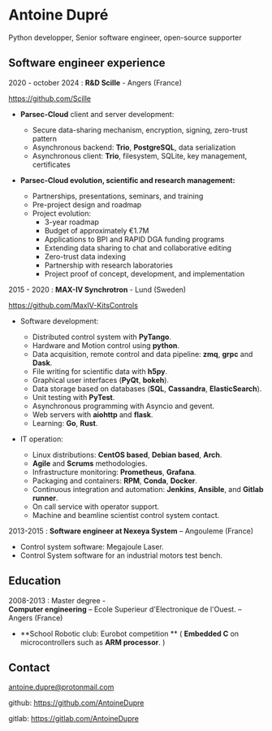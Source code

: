 Antoine Dupré
==============
Python developper, Senior software engineer, open-source supporter


Software engineer experience
---

2020 - october 2024
:   **R&D Scille** - Angers (France)  

https://github.com/Scille

- **Parsec-Cloud** client and server development:  
    - Secure data-sharing mechanism, encryption, signing, zero-trust pattern  
    - Asynchronous backend: **Trio**, **PostgreSQL**, data serialization  
    - Asynchronous client: **Trio**, filesystem, SQLite, key management, certificates  

- **Parsec-Cloud evolution, scientific and research management:**  
    - Partnerships, presentations, seminars, and training  
    - Pre-project design and roadmap  
    - Project evolution:  
        - 3-year roadmap  
        - Budget of approximately €1.7M  
        - Applications to BPI and RAPID DGA funding programs  
        - Extending data sharing to chat and collaborative editing  
        - Zero-trust data indexing  
        - Partnership with research laboratories  
        - Project proof of concept, development, and implementation  




2015 - 2020
:   **MAX-IV Synchrotron** - Lund (Sweden)

https://github.com/MaxIV-KitsControls

- Software development:
    - Distributed control system with **PyTango**.
    - Hardware and Motion control using **python**.
    - Data acquisition, remote control and data pipeline: **zmq**, **grpc** and **Dask**.
    - File writing for scientific data with **h5py**.
    - Graphical user interfaces (**PyQt**, **bokeh**).
    - Data storage based on databases (**SQL**, **Cassandra**, **ElasticSearch**).
    - Unit testing with **PyTest**.
    - Asynchronous programming with Asyncio and gevent.
    - Web servers with **aiohttp** and **flask**.
    - Learning: **Go**, **Rust**.

 - IT operation:
    - Linux distributions: **CentOS based**, **Debian based**, **Arch**.
    - **Agile** and **Scrums** methodologies.
    - Infrastructure monitoring: **Prometheus**, **Grafana**.
    - Packaging and containers: **RPM**, **Conda**, **Docker**.
    - Continuous integration and automation: **Jenkins**, **Ansible**, and **Gitlab runner**.
    - On call service with operator support.
    - Machine and beamline scientist control system contact.

2013-2015
:   **Software engineer at Nexeya System** – Angouleme (France)

 - Control system software: Megajoule Laser.
 - Control System software for an industrial motors test bench.


Education
----

2008-2013
:   Master degree -  
**Computer engineering** – Ecole Superieur d'Electronique de l'Ouest. – Angers (France)

 - **School Robotic club: Eurobot competition ** ( **Embedded C** on microcontrollers such as **ARM processor**. )

Contact
---

<antoine.dupre@protonmail.com> 

github: https://github.com/AntoineDupre

gitlab: https://gitlab.com/AntoineDupre

